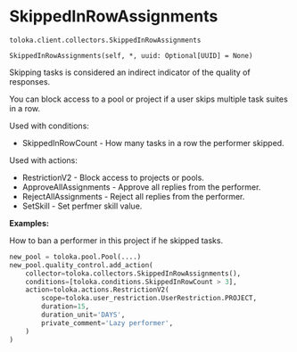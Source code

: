 # SkippedInRowAssignments
`toloka.client.collectors.SkippedInRowAssignments`

```
SkippedInRowAssignments(self, *, uuid: Optional[UUID] = None)
```

Skipping tasks is considered an indirect indicator of the quality of responses.


You can block access to a pool or project if a user skips multiple task suites in a row.

Used with conditions:
* SkippedInRowCount - How many tasks in a row the performer skipped.

Used with actions:
* RestrictionV2 - Block access to projects or pools.
* ApproveAllAssignments - Approve all replies from the performer.
* RejectAllAssignments - Reject all replies from the performer.
* SetSkill - Set perfmer skill value.


**Examples:**

How to ban a performer in this project if he skipped tasks.

```python
new_pool = toloka.pool.Pool(....)
new_pool.quality_control.add_action(
    collector=toloka.collectors.SkippedInRowAssignments(),
    conditions=[toloka.conditions.SkippedInRowCount > 3],
    action=toloka.actions.RestrictionV2(
        scope=toloka.user_restriction.UserRestriction.PROJECT,
        duration=15,
        duration_unit='DAYS',
        private_comment='Lazy performer',
    )
)
```
